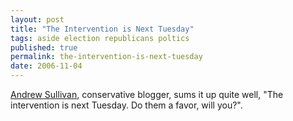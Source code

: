 ```yaml
---
layout: post
title: "The Intervention is Next Tuesday"
tags: aside election republicans poltics
published: true
permalink: the-intervention-is-next-tuesday
date: 2006-11-04
---
```


<a href="http://time.blogs.com/daily_dish/2006/11/an_evangelical_.html">Andrew Sullivan</a>, conservative blogger, sums it up quite well, "The intervention is next Tuesday.  Do them a favor, will you?".
